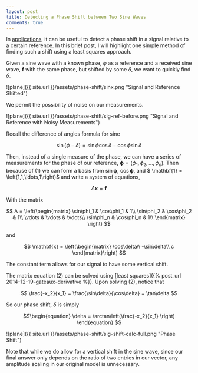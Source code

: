 ```yaml
---
layout: post
title: Detecting a Phase Shift between Two Sine Waves
comments: true
---
```


In [applications](https://en.wikipedia.org/wiki/Phase_detector), it can be useful to detect a phase shift in a signal relative to a certain reference. In this brief post, I will highlight one simple method of finding such a shift using a least squares approach.

Given a sine wave with a known phase, $\phi$ as a reference and a received sine wave, $\mathbf{f}$ with the same phase, but shifted by some $\delta$, we want to quickly find $\delta$. 

![plane]({{ site.url }}/assets/phase-shift/sinx.png "Signal and Reference Shifted")

We permit the possibility of noise on our measurements.

![plane]({{ site.url }}/assets/phase-shift/sig-ref-before.png "Signal and Reference with Noisy Measurements")

Recall the difference of angles formula for sine

$$
\begin{equation}
\sin(\phi - \delta) = \sin\phi\cos\delta - \cos\phi\sin\delta
\end{equation}
$$

Then, instead of a single measure of the phase, we can have a series of measurements for the phase of our reference, $\mathbf{\phi} = \left( \phi_1, \phi_2, \ldots, \phi_n\right)$. Then because of (1) we can form a basis from $\sin\mathbf{\phi}$, $\cos\mathbf{\phi}$, and $ \mathbf{1} = \left(1,1,\ldots,1\right)$ and write a system of equations,

$$\begin{equation}
A\mathbf{x} = \mathbf{f}
\end{equation}
$$

With the matrix

$$
A = \left(\begin{matrix}
\sin\phi_1 & \cos\phi_1 & 1\\
\sin\phi_2 & \cos\phi_2 & 1\\
\vdots & \vdots & \vdots\\
\sin\phi_n & \cos\phi_n & 1\\
\end{matrix} \right)
$$

and

$$
\mathbf{x} = \left(\begin{matrix}
\cos\delta\\
-\sin\delta\\
c
\end{matrix}\right)
$$

The constant term allows for our signal to have some vertical shift. 

The matrix equation (2) can be solved using [least squares]({% post_url 2014-12-19-gateaux-derivative %}). Upon solving (2), notice that 

$$
\frac{-x_2}{x_1} = \frac{\sin\delta}{\cos\delta} = \tan\delta
$$

So our phase shift, $\delta$ is simply

$$\begin{equation}
\delta = \arctan\left(\frac{-x_2}{x_1}
\right)
\end{equation}
$$

![plane]({{ site.url }}/assets/phase-shift/sig-shift-calc-full.png "Phase Shift")

Note that while we do allow for a vertical shift in the sine wave, since our final answer only depends on the ratio of two entries in our vector, any amplitude scaling in our original model is unnecessary.